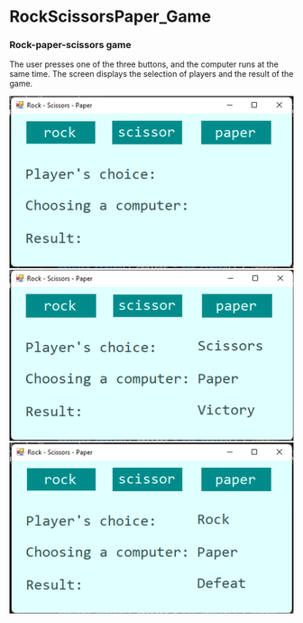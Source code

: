 # RockScissorsPaper_Game

### Rock-paper-scissors game

The user presses one of the three buttons, and the computer runs at the same time.
The screen displays the selection of players and the result of the game.

![Screenshort](https://github.com/TrincIrina/RockScissorsPaper_Game/blob/master/1.png)
![Screenshort](https://github.com/TrincIrina/RockScissorsPaper_Game/blob/master/2.png)
![Screenshort](https://github.com/TrincIrina/RockScissorsPaper_Game/blob/master/3.png)
